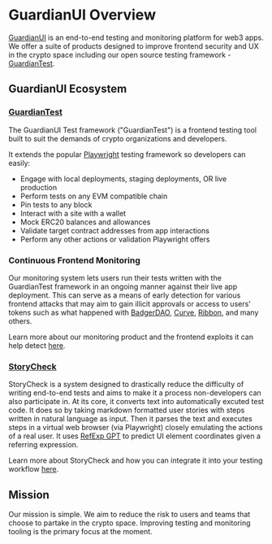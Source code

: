# GuardianUI Overview

[GuardianUI](https://www.guardianui.com/) is an end-to-end testing and monitoring platform for web3 apps. We offer a suite of products designed to improve frontend security and UX in the crypto space including our open source testing framework - [GuardianTest](https://github.com/GuardianUI/guardianui).

## GuardianUI Ecosystem

### [GuardianTest](https://github.com/GuardianUI/guardianui)
The GuardianUI Test framework ("GuardianTest") is a frontend testing tool built to suit the demands of crypto organizations and developers.

It extends the popular [Playwright](https://playwright.dev/) testing framework so developers can easily:

* Engage with local deployments, staging deployments, OR live production
* Perform tests on any EVM compatible chain
* Pin tests to any block
* Interact with a site with a wallet
* Mock ERC20 balances and allowances
* Validate target contract addresses from app interactions
* Perform any other actions or validation Playwright offers


### Continuous Frontend Monitoring

Our monitoring system lets users run their tests written with the GuardianTest framework in an ongoing manner against their live app deployment. This can serve as a means of early detection for various frontend attacks that may aim to gain illicit approvals or access to users' tokens such as what happened with [BadgerDAO](https://www.coindesk.com/business/2021/12/02/badger-dao-protocol-suffers-10m-exploit/), [Curve](https://cointelegraph.com/news/curve-finance-exploit-experts-dissect-what-went-wrong), [Ribbon](https://twitter.com/ribbonfinance/status/1540250826156871681?lang=en), and many others.

Learn more about our monitoring product and the frontend exploits it can help detect [here](https://www.guardianui.com/).

### [StoryCheck](https://github.com/GuardianUI/storycheck)

StoryCheck is a system designed to drastically reduce the difficulty of writing end-to-end tests and aims to make it a process non-developers can also participate in. At its core, it converts text into automatically excuted test code. It does so by taking markdown formatted user stories with steps written in natural language as input. Then it parses the text and executes steps in a virtual web browser (via Playwright) closely emulating the actions of a real user. It uses [RefExp GPT](https://huggingface.co/spaces/GuardianUI/ui-refexp-click) to predict UI element coordinates given a referring expression.

Learn more about StoryCheck and how you can integrate it into your testing workflow [here](https://github.com/GuardianUI/storycheck).

###

## Mission

Our mission is simple. We aim to reduce the risk to users and teams that choose to partake in the crypto space. Improving testing and monitoring tooling is the primary focus at the moment.

